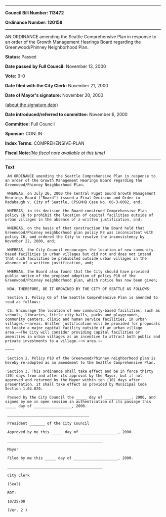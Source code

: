 

********

**Council Bill Number: 113472**
   
**Ordinance Number: 120158**
********

 AN ORDINANCE amending the Seattle Comprehensive Plan in response to an order of the Growth Management Hearings Board regarding the Greenwood/Phinney Neighborhood Plan.

**Status:** Passed
   
**Date passed by Full Council:** November 13, 2000
   
**Vote:** 9-0
   
**Date filed with the City Clerk:** November 21, 2000
   
**Date of Mayor's signature:** November 20, 2000
   
[(about the signature date)](/~public/approvaldate.htm)
   
   
   
**Date introduced/referred to committee:** November 6, 2000
   
**Committee:** Full Council
   
**Sponsor:** CONLIN
   
   
**Index Terms:** COMPREHENSIVE-PLAN

**Fiscal Note:**_(No fiscal note available at this time)_

********

**Text**
   
```
 AN ORDINANCE amending the Seattle Comprehensive Plan in response to an order of the Growth Management Hearings Board regarding the Greenwood/Phinney Neighborhood Plan.

 WHEREAS, on July 26, 2000 the Central Puget Sound Growth Management Hearings Board ("Board") issued a Final Decision and Order in Radabaugh v. City of Seattle, CPSGMHB Case No. 00-3-0002, and;

 WHEREAS, in its decision the Board construed Comprehensive Plan policy C6 to prohibit the location of capital facilities outside of urban villages in the absence of a written justification, and;

 WHEREAS, on the basis of that construction the Board held that Greenwood/Phinney neighborhood plan policy P8 was inconsistent with policy C6, and ordered the City to resolve the inconsistency by November 22, 2000, and;

 WHEREAS, the City Council encourages the location of new community- based facilities in urban villages but did not and does not intend that such facilities be prohibited outside urban villages in the absence of a written justification, and;

 WHEREAS, the Board also found that the City should have provided public notice of the proposed adoption of policy P10 of the Greenwood/Phinney neighborhood plan, which notice has now been given;

 NOW, THEREFORE, BE IT ORDAINED BY THE CITY OF SEATTLE AS FOLLOWS:

 Section 1. Policy C6 of the Seattle Comprehensive Plan is amended to read as follows:

 C6. Encourage the location of new community-based facilities, such as schools, libraries, little city halls, parks and playgrounds, community centers, clinic and human service facilities, in urban villages.~~areas. Written justification will be provided for proposals to locate a major capital facility outside of an urban village area.~~The City will consider providing capital facilities or amenities in urban villages as an incentive to attract both public and private investments to a village.~~n area.~~

~~~~

 Section 2. Policy P10 of the Greenwood/Phinney neighborhood plan is hereby re-adopted as an amendment to the Seattle Comprehensive Plan.

 Section 3. This ordinance shall take effect and be in force thirty (30) days from and after its approval by the Mayor, but if not approved and returned by the Mayor within ten (10) days after presentation, it shall take effect as provided by Municipal Code Section 1.04.020.

 Passed by the City Council the _____ day of ____________, 2000, and signed by me in open session in authentication of its passage this _____ day of _________________, 2000.

 _____________________________________

 President _______ of the City Council

 Approved by me this _____ day of _________________, 2000.

 ___________________________________________

 Mayor

 Filed by me this _____ day of ____________________, 2000.

 ___________________________________________

 City Clerk

 (Seal)

 RDT:

 10/25/00

 (Ver. 2 )

```
